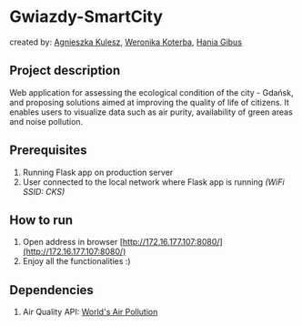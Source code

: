 # Gwiazdy-SmartCity

created by: [Agnieszka Kulesz](https://github.com/agatherat), [Weronika Koterba](https://github.com/weronikakoterba), [Hania Gibus](https://github.com/haniagibus)

## Project description
Web application for assessing the ecological condition of the city - Gdańsk, and proposing solutions aimed at improving the quality of life of citizens. It enables
users to visualize data such as air purity, availability of green areas and noise pollution.

## Prerequisites
1. Running Flask app on production server
2. User connected to the local network where Flask app is running _(WiFi SSID: CKS)_

## How to run
1. Open address in browser [http://172.16.177.107:8080/](http://172.16.177.107:8080/)
4. Enjoy all the functionalities :)

## Dependencies
1. Air Quality API: [World's Air Pollution](https://aqicn.org/api/)

